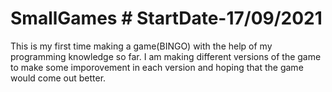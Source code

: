 # SmallGames # StartDate-17/09/2021
This is my first time making a game(BINGO) with the help of my programming knowledge so far.
I am making different versions of the game to make some imporovement in each version and hoping that the game would come out better.
